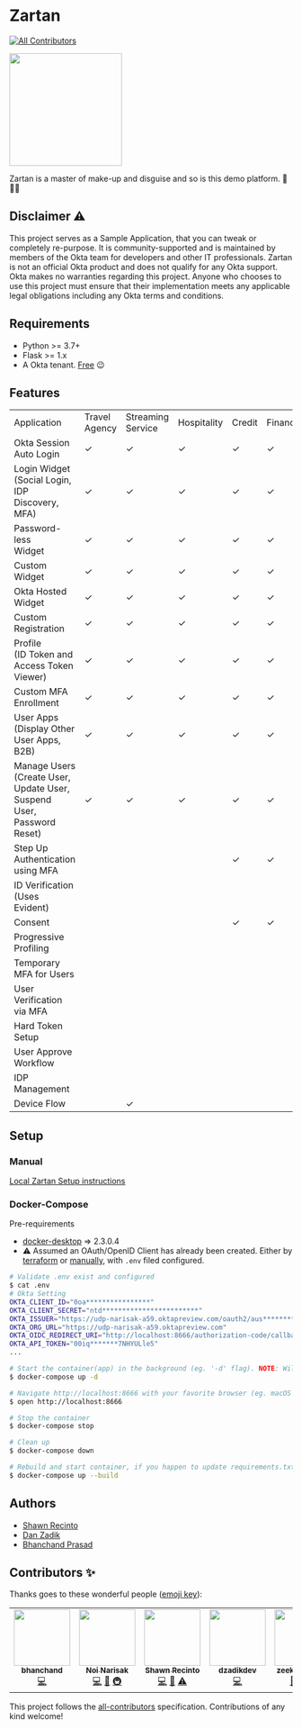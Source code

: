 # Zartan
<!-- ALL-CONTRIBUTORS-BADGE:START - Do not remove or modify this section -->
[![All Contributors](https://img.shields.io/badge/all_contributors-6-orange.svg?style=flat-square)](#contributors-)
<!-- ALL-CONTRIBUTORS-BADGE:END -->

<!-- markdownlint-disable -->
<a href="https://en.wikipedia.org/wiki/Zartan">
  <img src="./docs/_img/zartan.png" width="200px;" />
</a>
<!-- markdownlint-enable -->

Zartan is a master of make-up and disguise and so is this demo platform. :tada::unicorn::rainbow:

## Disclaimer :warning:

This project serves as a Sample Application, that you can tweak or completely re-purpose. It is community-supported and is maintained by members of the Okta team for developers and other IT professionals. Zartan is not an official Okta product and does not qualify for any Okta support. Okta makes no warranties regarding this project. Anyone who chooses to use this project must ensure that their implementation meets any applicable legal obligations including any Okta terms and conditions.

## Requirements

* Python >= 3.7+
* Flask >= 1.x
* A Okta tenant. [Free](https://developer.okta.com/) :wink:

## Features

<table><tbody><tr><td>Application</td><td>Travel Agency</td><td>Streaming Service</td><td>Hospitality</td><td>Credit</td><td>Finance</td><td>Dealer</td><td>Healthcare</td><td>Admin</td><td>Ecommerce</td></tr><tr><td>Okta Session Auto Login</td><td>✓</td><td>✓</td><td>✓</td><td>✓</td><td>✓</td><td>✓</td><td>✓</td><td>✓</td><td>✓</td></tr><tr><td>Login Widget (Social Login, IDP Discovery, MFA)</td><td>✓</td><td>✓</td><td>✓</td><td>✓</td><td>✓</td><td>✓</td><td>✓</td><td>✓</td><td>✓</td></tr><tr><td>Password-less <br/>Widget&nbsp;</td><td>✓</td><td>✓</td><td>✓</td><td>✓</td><td>✓</td><td>✓</td><td>✓</td><td>✓</td><td>✓</td></tr><tr><td>Custom Widget</td><td>✓</td><td>✓</td><td>✓</td><td>✓</td><td>✓</td><td>✓</td><td>✓</td><td>✓</td><td>✓</td></tr><tr><td>Okta Hosted Widget</td><td>✓</td><td>✓</td><td>✓</td><td>✓</td><td>✓</td><td>✓</td><td>✓</td><td>✓</td><td>✓</td></tr><tr><td>Custom&nbsp; Registration</td><td>✓</td><td>✓</td><td>✓</td><td>✓</td><td>✓</td><td>✓</td><td>✓</td><td>✓</td><td>✓</td></tr><tr><td>Profile<br/>(ID Token and Access Token Viewer)</td><td>✓</td><td>✓</td><td>✓</td><td>✓</td><td>✓</td><td>✓</td><td>✓</td><td>✓</td><td>✓</td></tr><tr><td>Custom MFA Enrollment</td><td>✓</td><td>✓</td><td>✓</td><td>✓</td><td>✓</td><td>✓</td><td>✓</td><td>✓</td><td>✓</td></tr><tr><td>User Apps (Display Other User Apps, B2B)</td><td>✓</td><td>✓</td><td>✓</td><td>✓</td><td>✓</td><td>✓</td><td>✓</td><td>✓</td><td>✓</td></tr><tr><td>Manage Users (Create User, Update User, Suspend User, Password Reset)</td><td>✓</td><td>✓</td><td>✓</td><td>✓</td><td>✓</td><td>✓</td><td>✓</td><td>✓</td><td>✓</td></tr><tr><td>Step Up Authentication using MFA</td><td>&nbsp;</td><td>&nbsp;</td><td>&nbsp;</td><td>✓</td><td>✓</td><td>✓</td><td>✓</td><td>&nbsp;</td><td>✓</td></tr><tr><td>ID Verification (Uses Evident)</td><td>&nbsp;</td><td>&nbsp;</td><td>&nbsp;</td><td>&nbsp;</td><td>&nbsp;</td><td>&nbsp;</td><td>✓</td><td>&nbsp;</td><td>✓</td></tr><tr><td>Consent&nbsp;</td><td>&nbsp;</td><td>&nbsp;</td><td>&nbsp;</td><td>✓</td><td>✓</td><td>&nbsp;</td><td>✓</td><td>&nbsp;</td><td>✓</td></tr><tr><td>Progressive Profiling&nbsp;</td><td>&nbsp;</td><td>&nbsp;</td><td>&nbsp;</td><td>&nbsp;</td><td>&nbsp;</td><td>✓</td><td>✓</td><td>&nbsp;</td><td>&nbsp;</td></tr><tr><td>Temporary MFA for Users</td><td>&nbsp;</td><td>&nbsp;</td><td>&nbsp;</td><td>&nbsp;</td><td>&nbsp;</td><td>&nbsp;</td><td>&nbsp;</td><td>✓</td><td>&nbsp;</td></tr><tr><td>User Verification via MFA</td><td>&nbsp;</td><td>&nbsp;</td><td>&nbsp;</td><td>&nbsp;</td><td>&nbsp;</td><td>&nbsp;</td><td>&nbsp;</td><td>✓</td><td>&nbsp;</td></tr><tr><td>Hard Token Setup</td><td>&nbsp;</td><td>&nbsp;</td><td>&nbsp;</td><td>&nbsp;</td><td>&nbsp;</td><td>&nbsp;</td><td>&nbsp;</td><td>✓</td><td>&nbsp;</td></tr><tr><td>User Approve Workflow</td><td>&nbsp;</td><td>&nbsp;</td><td>&nbsp;</td><td>&nbsp;</td><td>&nbsp;</td><td>✓</td><td>&nbsp;</td><td>&nbsp;</td><td>&nbsp;✓</td></tr><tr><td>IDP Management</td><td>&nbsp;</td><td>&nbsp;</td><td>&nbsp;</td><td>&nbsp;</td><td>&nbsp;</td><td>&nbsp;</td><td>&nbsp;</td><td>✓</td><td>&nbsp;</td></tr><tr><td>Device Flow</td><td>&nbsp;</td><td>✓</td><td>&nbsp;</td><td>&nbsp;</td><td>&nbsp;</td><td>&nbsp;</td><td>&nbsp;</td><td>&nbsp;</td><td>&nbsp;</td></tr></tbody></table>

## Setup

### Manual
[Local Zartan Setup instructions](./docs/README.md)

### Docker-Compose

Pre-requirements
* [docker-desktop](https://www.docker.com/products/docker-desktop) => 2.3.0.4
* :warning: Assumed an OAuth/OpenID Client has already been created. Either by [terraform](https://github.com/udplabs/zartan/blob/master/docs/README.md#configure-initialize-and-apply-terraform-for-the-vertical-you-want-to-use) or [manually](https://github.com/udplabs/zartan/blob/master/docs/README.md#setup-okta-org-for-each-vertical-outside-of-terraform), with `.env` filed configured.

```bash
# Validate .env exist and configured
$ cat .env
# Okta Setting
OKTA_CLIENT_ID="0oa****************"
OKTA_CLIENT_SECRET="ntd************************"
OKTA_ISSUER="https://udp-narisak-a59.oktapreview.com/oauth2/aus**********"
OKTA_ORG_URL="https://udp-narisak-a59.oktapreview.com"
OKTA_OIDC_REDIRECT_URI="http://localhost:8666/authorization-code/callback"
OKTA_API_TOKEN="00iq*******7NHYULle5"
...

# Start the container(app) in the background (eg. '-d' flag). NOTE: Will take awhile since container needs to be built.
$ docker-compose up -d

# Navigate http://localhost:8666 with your favorite browser (eg. macOS default Chrome)
$ open http://localhost:8666

# Stop the container
$ docker-compose stop

# Clean up
$ docker-compose down

# Rebuild and start container, if you happen to update requirements.txt.
$ docker-compose up --build
```

## Authors
* [Shawn Recinto](https://github.com/srecinto)
* [Dan Zadik](https://github.com/dzadikdev)
* [Bhanchand Prasad](https://github.com/bhanchand)

## Contributors ✨

Thanks goes to these wonderful people ([emoji key](https://allcontributors.org/docs/en/emoji-key)):
<!-- ALL-CONTRIBUTORS-LIST:START - Do not remove or modify this section -->
<!-- prettier-ignore-start -->
<!-- markdownlint-disable -->
<table>
  <tr>
    <td align="center"><a href="https://github.com/bhanchand"><img src="https://avatars0.githubusercontent.com/u/18057642?v=4" width="100px;" alt=""/><br /><sub><b>bhanchand</b></sub></a><br /><a href="https://github.com/noinarisak/zartan/commits?author=bhanchand" title="Code">💻</a></td>
    <td align="center"><a href="https://github.com/noinarisak"><img src="https://avatars3.githubusercontent.com/u/341437?v=4" width="100px;" alt=""/><br /><sub><b>Noi Narisak</b></sub></a><br /><a href="https://github.com/noinarisak/zartan/commits?author=noinarisak" title="Code">💻</a> <a href="https://github.com/noinarisak/zartan/commits?author=noinarisak" title="Documentation">📖</a> <a href="#infra-noinarisak" title="Infrastructure (Hosting, Build-Tools, etc)">🚇</a></td>
    <td align="center"><a href="https://github.com/srecinto"><img src="https://avatars2.githubusercontent.com/u/2954123?v=4" width="100px;" alt=""/><br /><sub><b>Shawn Recinto</b></sub></a><br /><a href="https://github.com/noinarisak/zartan/commits?author=srecinto" title="Code">💻</a> <a href="#projectManagement-srecinto" title="Project Management">📆</a> <a href="https://github.com/noinarisak/zartan/commits?author=srecinto" title="Tests">⚠️</a></td>
    <td align="center"><a href="https://github.com/dzadikdev"><img src="https://avatars0.githubusercontent.com/u/57756515?v=4" width="100px;" alt=""/><br /><sub><b>dzadikdev</b></sub></a><br /><a href="https://github.com/noinarisak/zartan/commits?author=dzadikdev" title="Code">💻</a></td>
    <td align="center"><a href="https://github.com/zeekhoo-okta"><img src="https://avatars1.githubusercontent.com/u/20686224?v=4" width="100px;" alt=""/><br /><sub><b>zeekhoo-okta</b></sub></a><br /><a href="https://github.com/noinarisak/zartan/commits?author=zeekhoo-okta" title="Documentation">📖</a> <a href="https://github.com/noinarisak/zartan/commits?author=zeekhoo-okta" title="Code">💻</a> <a href="https://github.com/noinarisak/zartan/issues?q=author%3Azeekhoo-okta" title="Bug reports">🐛</a></td>
    <td align="center"><a href="http://joel.franusic.com"><img src="https://avatars0.githubusercontent.com/u/41538?v=4" width="100px;" alt=""/><br /><sub><b>Joël Franusic</b></sub></a><br /><a href="https://github.com/noinarisak/zartan/commits?author=jpf" title="Documentation">📖</a> <a href="https://github.com/noinarisak/zartan/commits?author=jpf" title="Code">💻</a></td>
  </tr>
</table>

<!-- markdownlint-enable -->
<!-- prettier-ignore-end -->
<!-- ALL-CONTRIBUTORS-LIST:END -->

<!-- ALL-CONTRIBUTORS-LIST:START - Do not remove or modify this section -->
<!-- prettier-ignore-start -->
<!-- markdownlint-disable -->
<!-- markdownlint-enable -->
<!-- prettier-ignore-end -->
<!-- ALL-CONTRIBUTORS-LIST:END -->

This project follows the [all-contributors](https://github.com/all-contributors/all-contributors) specification. Contributions of any kind welcome!

